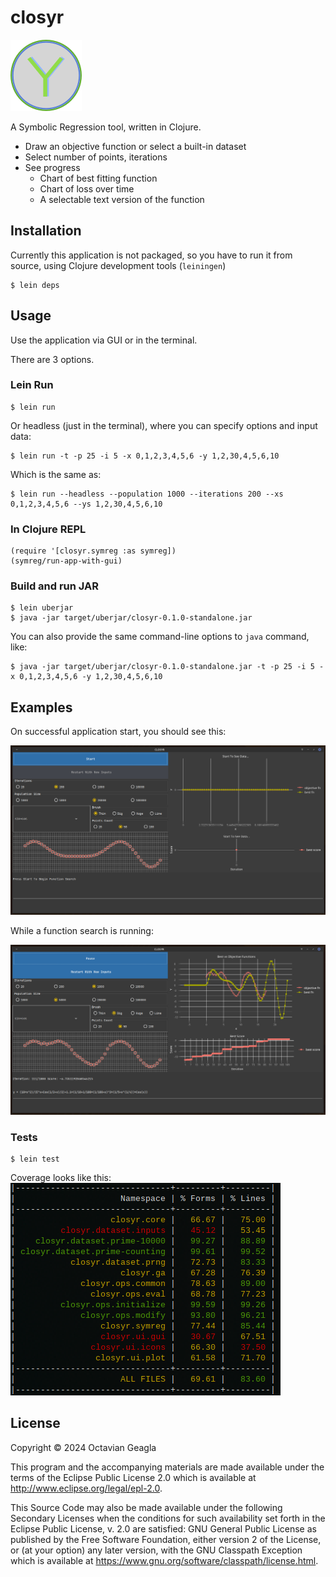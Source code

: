 # closyr

![icon_v4_qtr.png](resources%2Ficons%2Ficon_v4_qtr.png)

A Symbolic Regression tool, written in Clojure.

- Draw an objective function or select a built-in dataset
- Select number of points, iterations
- See progress 
  - Chart of best fitting function
  - Chart of loss over time
  - A selectable text version of the function

## Installation

Currently this application is not packaged, so you have to run it from source, using Clojure development tools (`leiningen`)

    $ lein deps

## Usage

Use the application via GUI or in the terminal. 

There are 3 options.


### Lein Run

    
    $ lein run

Or headless (just in the terminal), where you can specify options and input data:

    $ lein run -t -p 25 -i 5 -x 0,1,2,3,4,5,6 -y 1,2,30,4,5,6,10

Which is the same as:

    $ lein run --headless --population 1000 --iterations 200 --xs 0,1,2,3,4,5,6 --ys 1,2,30,4,5,6,10 

###  In Clojure REPL


    (require '[closyr.symreg :as symreg]) 
    (symreg/run-app-with-gui)

### Build and run JAR


    $ lein uberjar
    $ java -jar target/uberjar/closyr-0.1.0-standalone.jar

You can also provide the same command-line options to `java` command, like:

    $ java -jar target/uberjar/closyr-0.1.0-standalone.jar -t -p 25 -i 5 -x 0,1,2,3,4,5,6 -y 1,2,30,4,5,6,10

## Examples

On successful application start, you should see this:

![gui_after_startup_2024-02-01_09-27.png](screenshots%2Fgui_after_startup_2024-02-01_09-27.png)

While a function search is running:

![gui_running_2024-02-01_09-29.png](screenshots%2Fgui_running_2024-02-01_09-29.png)

### Tests

    $ lein test

Coverage looks like this:
![test_coverage_2024-02-02_10-30.png](screenshots%2Ftest_coverage_2024-02-02_10-30.png)



## License

Copyright © 2024 Octavian Geagla

This program and the accompanying materials are made available under the
terms of the Eclipse Public License 2.0 which is available at
http://www.eclipse.org/legal/epl-2.0.

This Source Code may also be made available under the following Secondary
Licenses when the conditions for such availability set forth in the Eclipse
Public License, v. 2.0 are satisfied: GNU General Public License as published by
the Free Software Foundation, either version 2 of the License, or (at your
option) any later version, with the GNU Classpath Exception which is available
at https://www.gnu.org/software/classpath/license.html.
